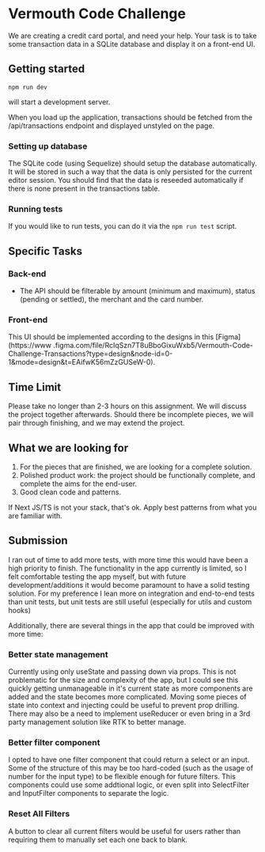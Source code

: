 # Vermouth Code Challenge

We are creating a credit card portal, and need your help.
Your task is to take some transaction data in a SQLite database and display it on a front-end UI.

## Getting started

`npm run dev`

will start a development server.

When you load up the application, transactions should be fetched from the /api/transactions endpoint and displayed unstyled on the page.

### Setting up database

The SQLite code (using Sequelize) should setup the database automatically. It will be stored in such a way that the data is only persisted for the current editor session. You should find that the data is reseeded automatically if there is none present in the transactions table.

### Running tests

If you would like to run tests, you can do it via the `npm run test` script.

## Specific Tasks

### Back-end

- The API should be filterable by amount (minimum and maximum), status (pending or settled), the merchant and the card number.

### Front-end

This UI should be implemented according to the designs in this [Figma](https://www .figma.com/file/RcIqSzn7T8uBboGixuWxb5/Vermouth-Code-Challenge-Transactions?type=design&node-id=0-1&mode=design&t=EAifwK56mZzGUSeW-0).

## Time Limit

Please take no longer than 2-3 hours on this assignment. We will discuss the project together afterwards. Should there be incomplete pieces, we will pair through finishing, and we may extend the project.

## What we are looking for

1. For the pieces that are finished, we are looking for a complete solution.
2. Polished product work: the project should be functionally complete, and complete the aims for the end-user.
3. Good clean code and patterns.

If Next JS/TS is not your stack, that's ok. Apply best patterns from what you are familiar with.

## Submission

I ran out of time to add more tests, with more time this would have been a high priority to finish. The functionality
in the app currently is limited, so I felt comfortable testing the app myself, but with future development/additions
it would become paramount to have a solid testing solution. For my preference I lean more on integration and end-to-end tests than unit tests, but unit tests are still useful (especially for utils and custom hooks)

Additionally, there are several things in the app that could be improved with more time:

### Better state management

Currently using only useState and passing down via props. This is not problematic for the size and complexity of the app, but I could see this quickly getting unmanageable in it's current state as more components are added and the state becomes more complicated. Moving some pieces of state into context and injecting could be useful to prevent prop drilling. There may also be a need to implement useReducer or even bring in a 3rd party management solution like RTK to better manage.

### Better filter component

I opted to have one filter component that could return a select or an input. Some of the structure of this may be too hard-coded (such as the usage of number for the input type) to be flexible enough for future filters. This components could use some addtional logic, or even split into SelectFilter and InputFilter components to separate the logic.

### Reset All Filters

A button to clear all current filters would be useful for users rather than requiring them to manually set each one back to blank.

